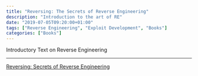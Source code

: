 ```yaml
---
title: "Reversing: The Secrets of Reverse Engineering"
description: "Introduction to the art of RE"
date: "2019-07-05T09:20:00+01:00"
tags: ["Reverse Engineering", "Exploit Development", "Books"]
categories: ["Books"]
---
```


Introductory Text on Reverse Engineering

---------------------------

[Reversing: Secrets of Reverse Engineering](https://smile.amazon.co.uk/Reversing-Secrets-Engineering-Eldad-Eilam-ebook/dp/B007032XZK?pd_rd_wg=aNDob&pd_rd_r=c9a756a2-66c1-40f2-bfc2-b13a6339cbce&pd_rd_w=WhUcT&ref_=pd_gw_wsim&pf_rd_r=MZD9TY30MR8SZ1ZK3G7Y&pf_rd_p=5156d4eb-e61d-58ef-a5df-2b0dcda3c2e5)